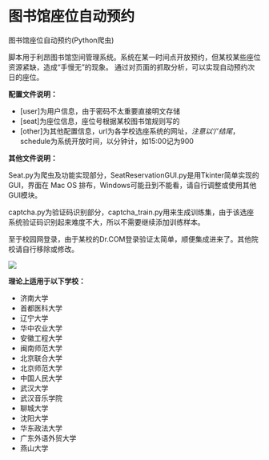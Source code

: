 # 图书馆座位自动预约

图书馆座位自动预约(Python爬虫)

脚本用于利昂图书馆空间管理系统。系统在某一时间点开放预约，但某校某些座位资源紧缺，造成“手慢无”的现象。
通过对页面的抓取分析，可以实现自动预约次日的座位。

**配置文件说明：**

- [user]为用户信息，由于密码不太重要直接明文存储
- [seat]为座位信息，座位号根据某校图书馆规则写的
- [other]为其他配置信息，url为各学校选座系统的网址，*注意以‘/’结尾*，schedule为系统开放时间，以分钟计，如15:00记为900

**其他文件说明：**

Seat.py为爬虫及功能实现部分，SeatReservationGUI.py是用Tkinter简单实现的GUI，界面在 Mac OS 排布，Windows可能丑到不能看，请自行调整或使用其他GUI模块。

captcha.py为验证码识别部分，captcha_train.py用来生成训练集，由于该选座系统验证码识别起来难度不大，所以不需要继续添加训练样本。

至于校园网登录，由于某校的Dr.COM登录验证太简单，顺便集成进来了。其他院校请自行移除或修改。

![](https://raw.githubusercontent.com/panjunwen/SeatReservation/master/Screen%20Shot.png)

**理论上适用于以下学校：**

- 济南大学
- 首都医科大学
- 辽宁大学
- 华中农业大学
- 安徽工程大学
- 闽南师范大学
- 北京联合大学
- 北京师范大学
- 中国人民大学
- 武汉大学
- 武汉音乐学院
- 聊城大学
- 沈阳大学
- 华东政法大学
- 广东外语外贸大学
- 燕山大学
